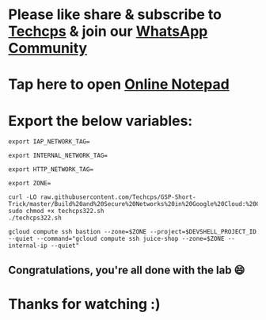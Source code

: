 

# Please like share & subscribe to [Techcps](https://www.youtube.com/@techcps) & join our [WhatsApp Community](https://whatsapp.com/channel/0029Va9nne147XeIFkXYv71A)

# Tap here to open [Online Notepad](https://www.rapidtables.com/tools/notepad.html#)


# Export the below variables:

```
export IAP_NETWORK_TAG=

export INTERNAL_NETWORK_TAG=

export HTTP_NETWORK_TAG=

export ZONE=
```

```
curl -LO raw.githubusercontent.com/Techcps/GSP-Short-Trick/master/Build%20and%20Secure%20Networks%20in%20Google%20Cloud:%20Challenge%20Lab/techcps322.sh
sudo chmod +x techcps322.sh
./techcps322.sh
```

```
gcloud compute ssh bastion --zone=$ZONE --project=$DEVSHELL_PROJECT_ID --quiet --command="gcloud compute ssh juice-shop --zone=$ZONE --internal-ip --quiet"
```

## Congratulations, you're all done with the lab 😄

# Thanks for watching :)
